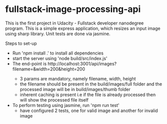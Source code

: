 # fullstack-image-processing-api

This is the first project in Udacity - Fullstack developer nanodegree program.
This is a simple express application, which resizes an input image using sharp library.
Unit tests are done via jasmine.

Steps to set-up
- Run 'npm install .' to install all dependencies
- start the server using 'node build/src/index.js' 
- The end-point is http://localhost:3001/api/images?filename=<filename>&width=200&height=200
    - 3 params are mandatory, namely filename, width, height
    - the filename should be present in the build/images/full folder and the processed image will be in build/images/thumb folder
    - inherent caching is present i.e if the file is already processed then will show the processed file itself
- To perform testing using jasmine, run 'npm run test'
    - have configured 2 tests, one for valid image and another for invalid image
